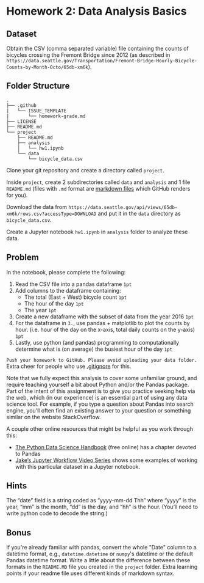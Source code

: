 # Homework 2: Data Analysis Basics

## Dataset
Obtain the CSV (comma separated variable) file containing the counts of
bicycles crossing the Fremont Bridge since 2012 (as described in
`https://data.seattle.gov/Transportation/Fremont-Bridge-Hourly-Bicycle-Counts-by-Month-Octo/65db-xm6k`).

## Folder Structure
```
.
├── .github
|   └── ISSUE_TEMPLATE
|       └── homework-grade.md
├── LICENSE
├── README.md
└── project
    ├── README.md
    ├── analysis
    │   └── hw1.ipynb
    └── data
        └── bicycle_data.csv
```
Clone your git repository and create a directory called `project`. 

Inside `project`, create 2 subdirectories called `data` and `analysis` and 1 file `README.md` (files with `.md` format are [markdown files](https://www.markdownguide.org/cheat-sheet/) which GitHub renders for you). 

Download the data from
`https://data.seattle.gov/api/views/65db-xm6k/rows.csv?accessType=DOWNLOAD` and
put it in the `data` directory as `bicycle_data.csv`. 

Create a Jupyter notebook `hw1.ipynb` in `analysis` folder to analyze these data.

## Problem
In the notebook, please complete the following:
1. Read the CSV file into a pandas dataframe `1pt`
2. Add columns to the dataframe containing:
   * The total (East + West) bicycle count `1pt`
   * The hour of the day `1pt`
   * The year `1pt`
3. Create a new dataframe with the subset of data from the year 2016 `1pt`
4. For the dataframe in `3.`, use pandas + matplotlib to plot the counts by hour. (i.e. hour of the day on the x-axis, total daily counts on the y-axis) `1pt`
5. Lastly, use python (and pandas) programming to computationally determine what is (on average) the busiest hour of the day `1pt`

`Push your homework to GitHub. Please avoid uploading your data folder.` Extra cheer for people who use [.gitignore](https://git-scm.com/docs/gitignore) for this. 

Note that we fully expect this analysis to cover some unfamiliar ground, and
require teaching yourself a bit about Python and/or the Pandas package. Part of
the intent of this assignment is to give you practice seeking help via the web,
which (in our experience) is an essential part of using any data science
tool. For example, if you type a question about Pandas into search engine, you’ll
often find an existing answer to your question or something similar on the
website StackOverflow.

A couple other online resources that might be helpful as you work through this:

* [The Python Data Science Handbook](https://jakevdp.github.io/PythonDataScienceHandbook/) (free online) has a chapter devoted to Pandas
* [Jake’s Jupyter Workflow Video Series](http://jakevdp.github.io/blog/2017/03/03/reproducible-data-analysis-in-jupyter/) shows some examples of working with this particular dataset in a Jupyter notebook. 

## Hints
The “date” field is a string coded as “yyyy-mm-dd Thh” where “yyyy” is the
year, “mm” is the month, “dd” is the day, and “hh” is the hour. (You’ll need to
write python code to decode the string.)

## Bonus
If you're already familiar with pandas, convert the whole "Date" column to a
datetime format, e.g., `datetime.datetime` or `numpy`'s datetime or the default
Pandas datetime format. Write a little about the difference between these
formats in the `README.MD` file you created in the `project` folder. Extra learning points if your readme file uses
different kinds of markdown syntax.
